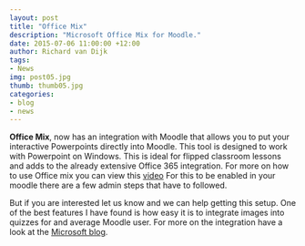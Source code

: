 ```yaml
---
layout: post
title: "Office Mix"
description: "Microsoft Office Mix for Moodle."
date: 2015-07-06 11:00:00 +12:00
author: Richard van Dijk
tags:
- News
img: post05.jpg
thumb: thumb05.jpg
categories:
- blog
- news
---
```

**Office Mix**, now has an integration with Moodle that allows you to put your interactive Powerpoints directly into Moodle. This tool is designed to work with Powerpoint on Windows. This is ideal for flipped classroom lessons and adds to the already extensive Office 365 integration. For more on how to use Office mix you can view this [video](https://mix.office.com/) For this to be enabled in your moodle there are a few admin steps that have to followed. 

But if you are interested let us know and we can help getting this setup. One of the best features I have found is how easy it is to integrate images into quizzes for and average Moodle user. For more on the integration have a look at the [Microsoft blog](https://blogs.office.com/2015/01/26/office-mix-now-works-moodle-open-source-lms/).
